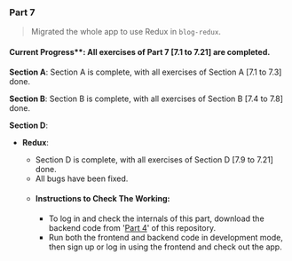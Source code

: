 ### Part 7

> Migrated the whole app to use Redux in `blog-redux`.

#### Current Progress\*\*: All exercises of Part 7 [7.1 to 7.21] are completed.

**Section A**: Section A is complete, with all exercises of Section A [7.1 to 7.3] done.

**Section B**: Section B is complete, with all exercises of Section B [7.4 to 7.8] done.

**Section D**:

- **Redux**:

  - Section D is complete, with all exercises of Section D [7.9 to 7.21] done.
  - All bugs have been fixed.
  - #### Instructions to Check The Working:
    - To log in and check the internals of this part, download the backend code from '[Part 4](https://github.com/Prabhat-Kumar-42/fullstackopen-exercises/tree/main/part4/blog)' of this repository.
    - Run both the frontend and backend code in development mode, then sign up or log in using the frontend and check out the app.
